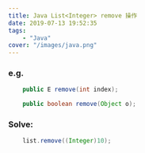 ```yaml
---
title: Java List<Integer> remove 操作
date: 2019-07-13 19:52:35
tags: 
    - "Java"
cover: "/images/java.png"
---
```


### e.g.

```java
    public E remove(int index);

    public boolean remove(Object o);  
```

### Solve:

```java
    list.remove((Integer)10);
```
